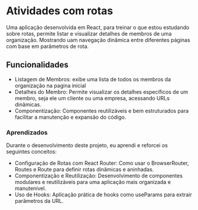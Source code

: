 # Atividades com rotas 

Uma aplicação desenvolvida em React, para treinar o que estou estudando sobre rotas, permite listar e visualizar detalhes de membros de uma organização. Mostrando uam navegação dinâmica entre diferentes páginas com base em parâmetros de rota.

## Funcionalidades

* Listagem de Membros: exibe uma lista de todos os membros da organização na pagina inicial
* Detalhes do Membro: Permite visualizar os detalhes específicos de um membro, seja ele um cliente ou uma empresa, acessando URLs dinâmicas.
* Componentização: Componentes reutilizáveis e bem estruturados para facilitar a manutenção e expansão do código.


### Aprendizados
Durante o desenvolvimento deste projeto, eu aprendi e reforcei os seguintes conceitos:
* Configuração de Rotas com React Router: Como usar o BrowserRouter, Routes e Route para definir rotas dinâmicas e aninhadas.
* Componentização e Reutilização: Desenvolvimento de componentes modulares e reutilizáveis para uma aplicação mais organizada e manutenível.
* Uso de Hooks: Aplicação prática de hooks como useParams para extrair parâmetros da URL.

